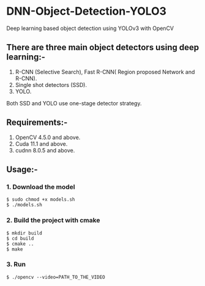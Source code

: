 # DNN-Object-Detection-YOLO3
Deep learning based object detection using YOLOv3 with OpenCV

## There are three main object detectors using deep learning:-

1. R-CNN (Selective Search), Fast R-CNN( Region proposed Network and R-CNN).  
2. Single shot detectors (SSD).  
3. YOLO.  

Both SSD and YOLO use one-stage detector strategy.  

## Requirements:-  

1. OpenCV 4.5.0 and above.
2. Cuda 11.1 and above.
3. cudnn 8.0.5 and above.

## Usage:-  

### 1. Download the model
    $ sudo chmod +x models.sh
    $ ./models.sh

### 2. Build the project with cmake
    $ mkdir build
    $ cd build
    $ cmake ..
    $ make
### 3. Run
    $ ./opencv --video=PATH_TO_THE_VIDEO
